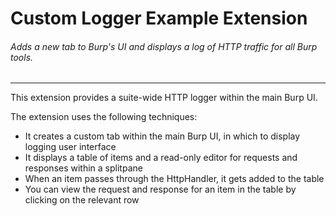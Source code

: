Custom Logger Example Extension
============================

###### Adds a new tab to Burp's UI and displays a log of HTTP traffic for all Burp tools.

 ---

This extension provides a suite-wide HTTP logger within the main Burp UI.

The extension uses the following techniques:
- It creates a custom tab within the main Burp UI, in which to display logging user interface
- It displays a table of items and a read-only editor for requests and responses within a splitpane
- When an item passes through the HttpHandler, it gets added to the table
- You can view the request and response for an item in the table by clicking on the relevant row